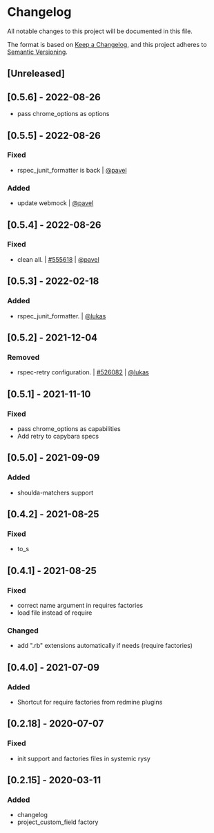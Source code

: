 # Changelog

All notable changes to this project will be documented in this file.

The format is based on [Keep a Changelog](https://keepachangelog.com/en/1.0.0/),
and this project adheres to [Semantic Versioning](https://semver.org/spec/v2.0.0.html).

## [Unreleased]
## [0.5.6] - 2022-08-26
- pass chrome_options as options

## [0.5.5] - 2022-08-26
### Fixed
* rspec_junit_formatter is back | [@pavel](https://git.easy.cz/pavel)

### Added
* update webmock | [@pavel](https://git.easy.cz/pavel)

## [0.5.4] - 2022-08-26
### Fixed
* clean all. | [#555618](https://es.easyproject.com/issues/555618) | [@pavel](https://git.easy.cz/pavel)

## [0.5.3] - 2022-02-18
### Added
* rspec_junit_formatter. | [@lukas](https://git.easy.cz/lukas)

## [0.5.2] - 2021-12-04
### Removed
* rspec-retry configuration. | [#526082](https://es.easyproject.com/issues/526082) | [@lukas](https://git.easy.cz/lukas)

## [0.5.1] - 2021-11-10
### Fixed
- pass chrome_options as capabilities
- Add retry to capybara specs

## [0.5.0] - 2021-09-09
### Added
- shoulda-matchers support

## [0.4.2] - 2021-08-25
### Fixed
- to_s

## [0.4.1] - 2021-08-25
### Fixed
- correct name argument in requires factories
- load file instead of require
### Changed
- add ".rb" extensions automatically if needs (require factories)

## [0.4.0] - 2021-07-09
### Added
- Shortcut for require factories from redmine plugins

## [0.2.18] - 2020-07-07
### Fixed
- init support and factories files in systemic rysy

## [0.2.15] - 2020-03-11
### Added
- changelog
- project_custom_field factory

